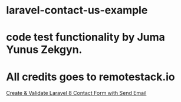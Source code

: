 # laravel-contact-us-example
# code test functionality by Juma Yunus Zekgyn.
# All credits goes to remotestack.io
[Create & Validate Laravel 8 Contact Form with Send Email](https://www.remotestack.io/create-validate-laravel-contact-us-form-with-send-email/)
